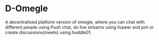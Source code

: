 # D-Omegle
A decentralised platform version of omegle, where you can chat with different people using Push chat, do live streams using livpeer and join or create discussions(meets) using huddle01.


